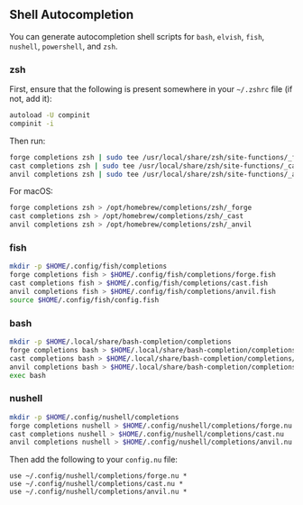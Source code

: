 ## Shell Autocompletion

You can generate autocompletion shell scripts for `bash`, `elvish`, `fish`, `nushell`, `powershell`, and `zsh`.

### zsh

First, ensure that the following is present somewhere in your `~/.zshrc` file (if not, add it):

```sh
autoload -U compinit
compinit -i
```

Then run:

```sh
forge completions zsh | sudo tee /usr/local/share/zsh/site-functions/_forge
cast completions zsh | sudo tee /usr/local/share/zsh/site-functions/_cast
anvil completions zsh | sudo tee /usr/local/share/zsh/site-functions/_anvil
```

For macOS:

```sh
forge completions zsh > /opt/homebrew/completions/zsh/_forge
cast completions zsh > /opt/homebrew/completions/zsh/_cast
anvil completions zsh > /opt/homebrew/completions/zsh/_anvil
```

### fish

```sh
mkdir -p $HOME/.config/fish/completions
forge completions fish > $HOME/.config/fish/completions/forge.fish
cast completions fish > $HOME/.config/fish/completions/cast.fish
anvil completions fish > $HOME/.config/fish/completions/anvil.fish
source $HOME/.config/fish/config.fish
```

### bash

```sh
mkdir -p $HOME/.local/share/bash-completion/completions
forge completions bash > $HOME/.local/share/bash-completion/completions/forge
cast completions bash > $HOME/.local/share/bash-completion/completions/cast
anvil completions bash > $HOME/.local/share/bash-completion/completions/anvil
exec bash
```

### nushell

```sh
mkdir -p $HOME/.config/nushell/completions
forge completions nushell > $HOME/.config/nushell/completions/forge.nu
cast completions nushell > $HOME/.config/nushell/completions/cast.nu
anvil completions nushell > $HOME/.config/nushell/completions/anvil.nu
```

Then add the following to your `config.nu` file:

```nu
use ~/.config/nushell/completions/forge.nu *
use ~/.config/nushell/completions/cast.nu *
use ~/.config/nushell/completions/anvil.nu *
```
